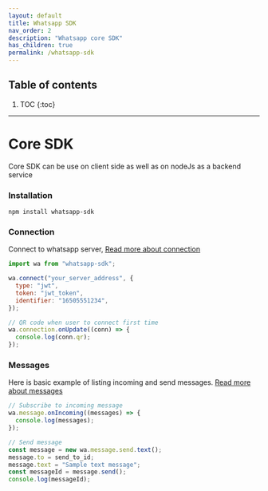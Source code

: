 ```yaml
---
layout: default
title: Whatsapp SDK
nav_order: 2
description: "Whatsapp core SDK"
has_children: true
permalink: /whatsapp-sdk
---
```


## Table of contents

1. TOC
{:toc}

---

# Core SDK

Core SDK can be use on client side as well as on nodeJs as a backend service

### Installation

```shell
npm install whatsapp-sdk
```

### Connection

Connect to whatsapp server, [Read more about connection](whatsapp-sdk/connection)

```js
import wa from "whatsapp-sdk";

wa.connect("your_server_address", {
  type: "jwt",
  token: "jwt_token",
  identifier: "16505551234",
});

// QR code when user to connect first time
wa.connection.onUpdate((conn) => {
  console.log(conn.qr);
});
```

### Messages

Here is basic example of listing incoming and send messages. [Read more about messages](/whatsapp-sdk/message)

```js
// Subscribe to incoming message
wa.message.onIncoming((messages) => {
  console.log(messages);
});

// Send message
const message = new wa.message.send.text();
message.to = send_to_id;
message.text = "Sample text message";
const messageId = message.send();
console.log(messageId);
```
